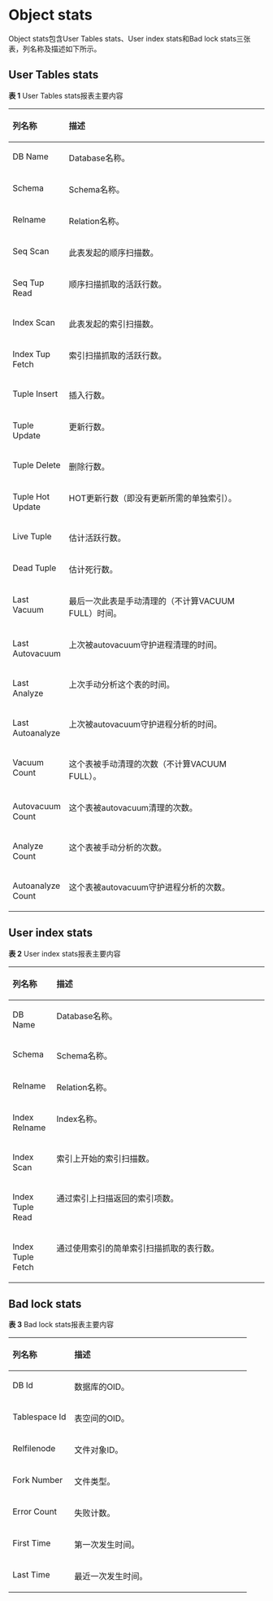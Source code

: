 # Object stats<a name="ZH-CN_TOPIC_0000001260195075"></a>

Object stats包含User Tables stats、User index stats和Bad lock stats三张表，列名称及描述如下所示。

## User Tables stats<a name="section155172118496"></a>

**表 1**  User Tables stats报表主要内容

<a name="table6474183811552"></a>
<table><thead align="left"><tr id="row124748385551"><th class="cellrowborder" valign="top" width="19.91%" id="mcps1.2.3.1.1"><p id="p8231958162311"><a name="p8231958162311"></a><a name="p8231958162311"></a>列名称</p>
</th>
<th class="cellrowborder" valign="top" width="80.08999999999999%" id="mcps1.2.3.1.2"><p id="p184752380558"><a name="p184752380558"></a><a name="p184752380558"></a>描述</p>
</th>
</tr>
</thead>
<tbody><tr id="row10475838135511"><td class="cellrowborder" valign="top" width="19.91%" headers="mcps1.2.3.1.1 "><p id="p93851054318"><a name="p93851054318"></a><a name="p93851054318"></a>DB Name</p>
</td>
<td class="cellrowborder" valign="top" width="80.08999999999999%" headers="mcps1.2.3.1.2 "><p id="p1138514541319"><a name="p1138514541319"></a><a name="p1138514541319"></a>Database名称。</p>
</td>
</tr>
<tr id="row347583817550"><td class="cellrowborder" valign="top" width="19.91%" headers="mcps1.2.3.1.1 "><p id="p13385754818"><a name="p13385754818"></a><a name="p13385754818"></a>Schema</p>
</td>
<td class="cellrowborder" valign="top" width="80.08999999999999%" headers="mcps1.2.3.1.2 "><p id="p14385145415114"><a name="p14385145415114"></a><a name="p14385145415114"></a>Schema名称。</p>
</td>
</tr>
<tr id="row1147518389557"><td class="cellrowborder" valign="top" width="19.91%" headers="mcps1.2.3.1.1 "><p id="p11385654216"><a name="p11385654216"></a><a name="p11385654216"></a>Relname</p>
</td>
<td class="cellrowborder" valign="top" width="80.08999999999999%" headers="mcps1.2.3.1.2 "><p id="p133851854313"><a name="p133851854313"></a><a name="p133851854313"></a>Relation名称。</p>
</td>
</tr>
<tr id="row20475638165513"><td class="cellrowborder" valign="top" width="19.91%" headers="mcps1.2.3.1.1 "><p id="p438513542011"><a name="p438513542011"></a><a name="p438513542011"></a>Seq Scan</p>
</td>
<td class="cellrowborder" valign="top" width="80.08999999999999%" headers="mcps1.2.3.1.2 "><p id="p1838525418116"><a name="p1838525418116"></a><a name="p1838525418116"></a>此表发起的顺序扫描数。</p>
</td>
</tr>
<tr id="row1747593815517"><td class="cellrowborder" valign="top" width="19.91%" headers="mcps1.2.3.1.1 "><p id="p173858541113"><a name="p173858541113"></a><a name="p173858541113"></a>Seq Tup Read</p>
</td>
<td class="cellrowborder" valign="top" width="80.08999999999999%" headers="mcps1.2.3.1.2 "><p id="p1738517541017"><a name="p1738517541017"></a><a name="p1738517541017"></a>顺序扫描抓取的活跃行数。</p>
</td>
</tr>
<tr id="row2047517386558"><td class="cellrowborder" valign="top" width="19.91%" headers="mcps1.2.3.1.1 "><p id="p3385145414118"><a name="p3385145414118"></a><a name="p3385145414118"></a>Index Scan</p>
</td>
<td class="cellrowborder" valign="top" width="80.08999999999999%" headers="mcps1.2.3.1.2 "><p id="p838545416118"><a name="p838545416118"></a><a name="p838545416118"></a>此表发起的索引扫描数。</p>
</td>
</tr>
<tr id="row184750389553"><td class="cellrowborder" valign="top" width="19.91%" headers="mcps1.2.3.1.1 "><p id="p73856542015"><a name="p73856542015"></a><a name="p73856542015"></a>Index Tup Fetch</p>
</td>
<td class="cellrowborder" valign="top" width="80.08999999999999%" headers="mcps1.2.3.1.2 "><p id="p8385105413120"><a name="p8385105413120"></a><a name="p8385105413120"></a>索引扫描抓取的活跃行数。</p>
</td>
</tr>
<tr id="row15475538175510"><td class="cellrowborder" valign="top" width="19.91%" headers="mcps1.2.3.1.1 "><p id="p1038511541613"><a name="p1038511541613"></a><a name="p1038511541613"></a>Tuple Insert</p>
</td>
<td class="cellrowborder" valign="top" width="80.08999999999999%" headers="mcps1.2.3.1.2 "><p id="p123852541615"><a name="p123852541615"></a><a name="p123852541615"></a>插入行数。</p>
</td>
</tr>
<tr id="row6475138155513"><td class="cellrowborder" valign="top" width="19.91%" headers="mcps1.2.3.1.1 "><p id="p738516540116"><a name="p738516540116"></a><a name="p738516540116"></a>Tuple Update</p>
</td>
<td class="cellrowborder" valign="top" width="80.08999999999999%" headers="mcps1.2.3.1.2 "><p id="p538511546114"><a name="p538511546114"></a><a name="p538511546114"></a>更新行数。</p>
</td>
</tr>
<tr id="row15475538175517"><td class="cellrowborder" valign="top" width="19.91%" headers="mcps1.2.3.1.1 "><p id="p19385115417115"><a name="p19385115417115"></a><a name="p19385115417115"></a>Tuple Delete</p>
</td>
<td class="cellrowborder" valign="top" width="80.08999999999999%" headers="mcps1.2.3.1.2 "><p id="p1738514541215"><a name="p1738514541215"></a><a name="p1738514541215"></a>删除行数。</p>
</td>
</tr>
<tr id="row647593865514"><td class="cellrowborder" valign="top" width="19.91%" headers="mcps1.2.3.1.1 "><p id="p1038516542111"><a name="p1038516542111"></a><a name="p1038516542111"></a>Tuple Hot Update</p>
</td>
<td class="cellrowborder" valign="top" width="80.08999999999999%" headers="mcps1.2.3.1.2 "><p id="p63851954110"><a name="p63851954110"></a><a name="p63851954110"></a>HOT更新行数（即没有更新所需的单独索引）。</p>
</td>
</tr>
<tr id="row184704210217"><td class="cellrowborder" valign="top" width="19.91%" headers="mcps1.2.3.1.1 "><p id="p984864220215"><a name="p984864220215"></a><a name="p984864220215"></a>Live Tuple</p>
</td>
<td class="cellrowborder" valign="top" width="80.08999999999999%" headers="mcps1.2.3.1.2 "><p id="p11848144216220"><a name="p11848144216220"></a><a name="p11848144216220"></a>估计活跃行数。</p>
</td>
</tr>
<tr id="row29064401626"><td class="cellrowborder" valign="top" width="19.91%" headers="mcps1.2.3.1.1 "><p id="p090716409214"><a name="p090716409214"></a><a name="p090716409214"></a>Dead Tuple</p>
</td>
<td class="cellrowborder" valign="top" width="80.08999999999999%" headers="mcps1.2.3.1.2 "><p id="p133861654812"><a name="p133861654812"></a><a name="p133861654812"></a>估计死行数。</p>
</td>
</tr>
<tr id="row1375515188217"><td class="cellrowborder" valign="top" width="19.91%" headers="mcps1.2.3.1.1 "><p id="p45241916238"><a name="p45241916238"></a><a name="p45241916238"></a>Last Vacuum</p>
</td>
<td class="cellrowborder" valign="top" width="80.08999999999999%" headers="mcps1.2.3.1.2 "><p id="p1952491617313"><a name="p1952491617313"></a><a name="p1952491617313"></a>最后一次此表是手动清理的（不计算VACUUM FULL）时间。</p>
</td>
</tr>
<tr id="row92996371222"><td class="cellrowborder" valign="top" width="19.91%" headers="mcps1.2.3.1.1 "><p id="p115241316438"><a name="p115241316438"></a><a name="p115241316438"></a>Last Autovacuum</p>
</td>
<td class="cellrowborder" valign="top" width="80.08999999999999%" headers="mcps1.2.3.1.2 "><p id="p55242161833"><a name="p55242161833"></a><a name="p55242161833"></a>上次被autovacuum守护进程清理的时间。</p>
</td>
</tr>
<tr id="row1050616335211"><td class="cellrowborder" valign="top" width="19.91%" headers="mcps1.2.3.1.1 "><p id="p175243161037"><a name="p175243161037"></a><a name="p175243161037"></a>Last Analyze</p>
</td>
<td class="cellrowborder" valign="top" width="80.08999999999999%" headers="mcps1.2.3.1.2 "><p id="p652411161939"><a name="p652411161939"></a><a name="p652411161939"></a>上次手动分析这个表的时间。</p>
</td>
</tr>
<tr id="row84527353219"><td class="cellrowborder" valign="top" width="19.91%" headers="mcps1.2.3.1.1 "><p id="p145247161732"><a name="p145247161732"></a><a name="p145247161732"></a>Last Autoanalyze</p>
</td>
<td class="cellrowborder" valign="top" width="80.08999999999999%" headers="mcps1.2.3.1.2 "><p id="p25242161835"><a name="p25242161835"></a><a name="p25242161835"></a>上次被autovacuum守护进程分析的时间。</p>
</td>
</tr>
<tr id="row13981931425"><td class="cellrowborder" valign="top" width="19.91%" headers="mcps1.2.3.1.1 "><p id="p165249164313"><a name="p165249164313"></a><a name="p165249164313"></a>Vacuum Count</p>
</td>
<td class="cellrowborder" valign="top" width="80.08999999999999%" headers="mcps1.2.3.1.2 "><p id="p1152417161134"><a name="p1152417161134"></a><a name="p1152417161134"></a>这个表被手动清理的次数（不计算VACUUM FULL）。</p>
</td>
</tr>
<tr id="row1164832912214"><td class="cellrowborder" valign="top" width="19.91%" headers="mcps1.2.3.1.1 "><p id="p11524416038"><a name="p11524416038"></a><a name="p11524416038"></a>Autovacuum Count</p>
</td>
<td class="cellrowborder" valign="top" width="80.08999999999999%" headers="mcps1.2.3.1.2 "><p id="p952491619316"><a name="p952491619316"></a><a name="p952491619316"></a>这个表被autovacuum清理的次数。</p>
</td>
</tr>
<tr id="row1573718265211"><td class="cellrowborder" valign="top" width="19.91%" headers="mcps1.2.3.1.1 "><p id="p13525121615311"><a name="p13525121615311"></a><a name="p13525121615311"></a>Analyze Count</p>
</td>
<td class="cellrowborder" valign="top" width="80.08999999999999%" headers="mcps1.2.3.1.2 "><p id="p752551619310"><a name="p752551619310"></a><a name="p752551619310"></a>这个表被手动分析的次数。</p>
</td>
</tr>
<tr id="row1072582418220"><td class="cellrowborder" valign="top" width="19.91%" headers="mcps1.2.3.1.1 "><p id="p14525161614317"><a name="p14525161614317"></a><a name="p14525161614317"></a>Autoanalyze Count</p>
</td>
<td class="cellrowborder" valign="top" width="80.08999999999999%" headers="mcps1.2.3.1.2 "><p id="p1852514161331"><a name="p1852514161331"></a><a name="p1852514161331"></a>这个表被autovacuum守护进程分析的次数。</p>
</td>
</tr>
</tbody>
</table>

## User index stats<a name="section43781039115513"></a>

**表 2**  User index stats报表主要内容

<a name="table4378939145511"></a>
<table><thead align="left"><tr id="row8379539165515"><th class="cellrowborder" valign="top" width="17.169999999999998%" id="mcps1.2.3.1.1"><p id="p53791439185511"><a name="p53791439185511"></a><a name="p53791439185511"></a>列名称</p>
</th>
<th class="cellrowborder" valign="top" width="82.83%" id="mcps1.2.3.1.2"><p id="p1637943914552"><a name="p1637943914552"></a><a name="p1637943914552"></a>描述</p>
</th>
</tr>
</thead>
<tbody><tr id="row337923910558"><td class="cellrowborder" valign="top" width="17.169999999999998%" headers="mcps1.2.3.1.1 "><p id="p106704461036"><a name="p106704461036"></a><a name="p106704461036"></a>DB Name</p>
</td>
<td class="cellrowborder" valign="top" width="82.83%" headers="mcps1.2.3.1.2 "><p id="p9670124615312"><a name="p9670124615312"></a><a name="p9670124615312"></a>Database名称。</p>
</td>
</tr>
<tr id="row1379133965515"><td class="cellrowborder" valign="top" width="17.169999999999998%" headers="mcps1.2.3.1.1 "><p id="p12670164613320"><a name="p12670164613320"></a><a name="p12670164613320"></a>Schema</p>
</td>
<td class="cellrowborder" valign="top" width="82.83%" headers="mcps1.2.3.1.2 "><p id="p9670104616311"><a name="p9670104616311"></a><a name="p9670104616311"></a>Schema名称。</p>
</td>
</tr>
<tr id="row18379123915556"><td class="cellrowborder" valign="top" width="17.169999999999998%" headers="mcps1.2.3.1.1 "><p id="p1067014468318"><a name="p1067014468318"></a><a name="p1067014468318"></a>Relname</p>
</td>
<td class="cellrowborder" valign="top" width="82.83%" headers="mcps1.2.3.1.2 "><p id="p86705463314"><a name="p86705463314"></a><a name="p86705463314"></a>Relation名称。</p>
</td>
</tr>
<tr id="row63799394551"><td class="cellrowborder" valign="top" width="17.169999999999998%" headers="mcps1.2.3.1.1 "><p id="p1367084616318"><a name="p1367084616318"></a><a name="p1367084616318"></a>Index Relname</p>
</td>
<td class="cellrowborder" valign="top" width="82.83%" headers="mcps1.2.3.1.2 "><p id="p167011461735"><a name="p167011461735"></a><a name="p167011461735"></a>Index名称。</p>
</td>
</tr>
<tr id="row23791839195514"><td class="cellrowborder" valign="top" width="17.169999999999998%" headers="mcps1.2.3.1.1 "><p id="p1967010466318"><a name="p1967010466318"></a><a name="p1967010466318"></a>Index Scan</p>
</td>
<td class="cellrowborder" valign="top" width="82.83%" headers="mcps1.2.3.1.2 "><p id="p667064617317"><a name="p667064617317"></a><a name="p667064617317"></a>索引上开始的索引扫描数。</p>
</td>
</tr>
<tr id="row5379183935513"><td class="cellrowborder" valign="top" width="17.169999999999998%" headers="mcps1.2.3.1.1 "><p id="p1567154613319"><a name="p1567154613319"></a><a name="p1567154613319"></a>Index Tuple Read</p>
</td>
<td class="cellrowborder" valign="top" width="82.83%" headers="mcps1.2.3.1.2 "><p id="p20671246431"><a name="p20671246431"></a><a name="p20671246431"></a>通过索引上扫描返回的索引项数。</p>
</td>
</tr>
<tr id="row16379439185518"><td class="cellrowborder" valign="top" width="17.169999999999998%" headers="mcps1.2.3.1.1 "><p id="p1671446035"><a name="p1671446035"></a><a name="p1671446035"></a>Index Tuple Fetch</p>
</td>
<td class="cellrowborder" valign="top" width="82.83%" headers="mcps1.2.3.1.2 "><p id="p6671184619317"><a name="p6671184619317"></a><a name="p6671184619317"></a>通过使用索引的简单索引扫描抓取的表行数。</p>
</td>
</tr>
</tbody>
</table>

## Bad lock stats<a name="section372174016550"></a>

**表 3**  Bad lock stats报表主要内容

<a name="table107213403552"></a>
<table><thead align="left"><tr id="row117211740195514"><th class="cellrowborder" valign="top" width="25.88%" id="mcps1.2.3.1.1"><p id="p10721184010556"><a name="p10721184010556"></a><a name="p10721184010556"></a>列名称</p>
</th>
<th class="cellrowborder" valign="top" width="74.11999999999999%" id="mcps1.2.3.1.2"><p id="p117225407557"><a name="p117225407557"></a><a name="p117225407557"></a>描述</p>
</th>
</tr>
</thead>
<tbody><tr id="row87229402558"><td class="cellrowborder" valign="top" width="25.88%" headers="mcps1.2.3.1.1 "><p id="p1185130944"><a name="p1185130944"></a><a name="p1185130944"></a>DB Id</p>
</td>
<td class="cellrowborder" valign="top" width="74.11999999999999%" headers="mcps1.2.3.1.2 "><p id="p1718517013417"><a name="p1718517013417"></a><a name="p1718517013417"></a>数据库的OID。</p>
</td>
</tr>
<tr id="row17226406559"><td class="cellrowborder" valign="top" width="25.88%" headers="mcps1.2.3.1.1 "><p id="p51861304414"><a name="p51861304414"></a><a name="p51861304414"></a>Tablespace Id</p>
</td>
<td class="cellrowborder" valign="top" width="74.11999999999999%" headers="mcps1.2.3.1.2 "><p id="p418616017413"><a name="p418616017413"></a><a name="p418616017413"></a>表空间的OID。</p>
</td>
</tr>
<tr id="row572211406556"><td class="cellrowborder" valign="top" width="25.88%" headers="mcps1.2.3.1.1 "><p id="p2018617014412"><a name="p2018617014412"></a><a name="p2018617014412"></a>Relfilenode</p>
</td>
<td class="cellrowborder" valign="top" width="74.11999999999999%" headers="mcps1.2.3.1.2 "><p id="p71863013411"><a name="p71863013411"></a><a name="p71863013411"></a>文件对象ID。</p>
</td>
</tr>
<tr id="row172294005517"><td class="cellrowborder" valign="top" width="25.88%" headers="mcps1.2.3.1.1 "><p id="p111861007412"><a name="p111861007412"></a><a name="p111861007412"></a>Fork Number</p>
</td>
<td class="cellrowborder" valign="top" width="74.11999999999999%" headers="mcps1.2.3.1.2 "><p id="p11861703410"><a name="p11861703410"></a><a name="p11861703410"></a>文件类型。</p>
</td>
</tr>
<tr id="row07220407553"><td class="cellrowborder" valign="top" width="25.88%" headers="mcps1.2.3.1.1 "><p id="p9186200415"><a name="p9186200415"></a><a name="p9186200415"></a>Error Count</p>
</td>
<td class="cellrowborder" valign="top" width="74.11999999999999%" headers="mcps1.2.3.1.2 "><p id="p618660442"><a name="p618660442"></a><a name="p618660442"></a>失败计数。</p>
</td>
</tr>
<tr id="row1772264035512"><td class="cellrowborder" valign="top" width="25.88%" headers="mcps1.2.3.1.1 "><p id="p17186701947"><a name="p17186701947"></a><a name="p17186701947"></a>First Time</p>
</td>
<td class="cellrowborder" valign="top" width="74.11999999999999%" headers="mcps1.2.3.1.2 "><p id="p31861907411"><a name="p31861907411"></a><a name="p31861907411"></a>第一次发生时间。</p>
</td>
</tr>
<tr id="row8722124045513"><td class="cellrowborder" valign="top" width="25.88%" headers="mcps1.2.3.1.1 "><p id="p17186001445"><a name="p17186001445"></a><a name="p17186001445"></a>Last Time</p>
</td>
<td class="cellrowborder" valign="top" width="74.11999999999999%" headers="mcps1.2.3.1.2 "><p id="p13186201943"><a name="p13186201943"></a><a name="p13186201943"></a>最近一次发生时间。</p>
</td>
</tr>
</tbody>
</table>
